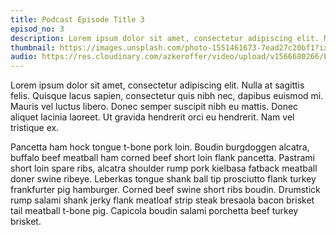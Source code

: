 ```yaml
---
title: Podcast Episode Title 3
episod_no: 3
description: Lorem ipsum dolor sit amet, consectetur adipiscing elit. Nulla at sagittis felis. Quisque lacus sapien, consectetur quis nibh nec, dapibus euismod mi. Mauris vel luctus libero.
thumbnail: https://images.unsplash.com/photo-1551461673-7ead27c20bf1?ixlib=rb-1.2.1&auto=format&fit=crop&w=1350&q=80
audio: https://res.cloudinary.com/azkeroffer/video/upload/v1566680266/Episods/Baauer_-_Harlem_Shake_Official_Audio.mp3
---
```


Lorem ipsum dolor sit amet, consectetur adipiscing elit. Nulla at sagittis felis. Quisque lacus sapien, consectetur quis nibh nec, dapibus euismod mi. Mauris vel luctus libero. Donec semper suscipit nibh eu mattis. Donec aliquet lacinia laoreet. Ut gravida hendrerit orci eu hendrerit. Nam vel tristique ex.

Pancetta ham hock tongue t-bone pork loin. Boudin burgdoggen alcatra, buffalo beef meatball ham corned beef short loin flank pancetta. Pastrami short loin spare ribs, alcatra shoulder rump pork kielbasa fatback meatball doner swine ribeye. Leberkas tongue shank ball tip prosciutto flank turkey frankfurter pig hamburger. Corned beef swine short ribs boudin. Drumstick rump salami shank jerky flank meatloaf strip steak bresaola bacon brisket tail meatball t-bone pig. Capicola boudin salami porchetta beef turkey brisket.
